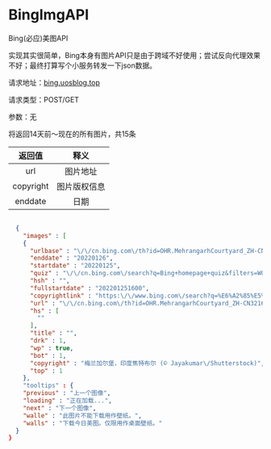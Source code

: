 # BingImgAPI
Bing(必应)美图API

实现其实很简单，Bing本身有图片API只是由于跨域不好使用；尝试反向代理效果不好；最终打算写个小服务转发一下json数据。

请求地址：[bing.uosblog.top](https://bing.uosblog.top)

请求类型：POST/GET

参数：无

将返回14天前～现在的所有图片，共15条

|  返回值   |     释义     |
| :-------: | :----------: |
|    url    |   图片地址   |
| copyright | 图片版权信息 |
|  enddate  |     日期     |

```json

  {
    "images" : [
    {
      "urlbase" : "\/\/cn.bing.com\/th?id=OHR.MehrangarhCourtyard_ZH-CN3216739355",
      "enddate" : "20220126",
      "startdate" : "20220125",
      "quiz" : "\/\/cn.bing.com\/search?q=Bing+homepage+quiz&filters=WQOskey:%22HPQuiz_20220125_MehrangarhCourtyard%22&FORM=HPQUIZ",
      "hsh" : "",
      "fullstartdate" : "202201251600",
      "copyrightlink" : "https:\/\/www.bing.com\/search?q=%E6%A2%85%E5%85%B0%E5%8A%A0%E5%B0%94%E5%A0%A1&form=hpcapt&mkt=zh-cn",
      "url" : "\/\/cn.bing.com\/th?id=OHR.MehrangarhCourtyard_ZH-CN3216739355_1920x1080.jpg&rf=LaDigue_1920x1080.jpg&pid=hp",
      "hs" : [
        ""
      ],
      "title" : "",
      "drk" : 1,
      "wp" : true,
      "bot" : 1,
      "copyright" : "梅兰加尔堡，印度焦特布尔 (© Jayakumar\/Shutterstock)",
      "top" : 1
    },
    "tooltips" : {
    "previous" : "上一个图像",
    "loading" : "正在加载...",
    "next" : "下一个图像",
    "walle" : "此图片不能下载用作壁纸。",
    "walls" : "下载今日美图。仅限用作桌面壁纸。"
  }
}
```

